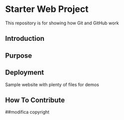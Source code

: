 # Starter Web Project

This repository is for showing how Git and GitHub work
## Introduction

## Purpose

## Deployment

Sample website with plenty of files for demos

## How To Contribute

##modifica copyright